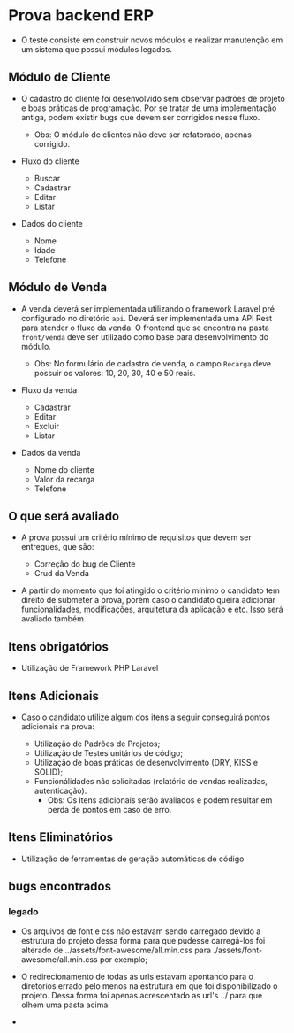 # Prova backend ERP

* O teste consiste em construir novos módulos e realizar manutenção em um sistema que possui módulos legados.
 
 ## Módulo de Cliente
 
* O cadastro do cliente foi desenvolvido sem observar padrões de projeto e boas práticas de programação. 
Por se tratar de uma implementação antiga, podem existir bugs que devem ser corrigidos nesse fluxo.

  * Obs: O módulo de clientes não deve ser refatorado, apenas corrigido. 
 
* Fluxo do cliente
  * Buscar 
  * Cadastrar
  * Editar
  * Listar
 
* Dados do cliente
  * Nome
  * Idade
  * Telefone 

 ## Módulo de Venda
 
* A venda deverá ser implementada utilizando o framework Laravel pré configurado no diretório ``api``. 
Deverá ser implementada uma API Rest para atender o fluxo da venda. O frontend que se encontra na pasta ``front/venda`` 
deve ser utilizado como base para desenvolvimento do módulo.
  * Obs: No formulário de cadastro de venda, o campo ``Recarga`` deve possuir os valores: 10, 20, 30, 40 e 50 reais.

* Fluxo da venda
  * Cadastrar
  * Editar
  * Excluir
  * Listar 
 
* Dados da venda
  * Nome do cliente
  * Valor da recarga
  * Telefone
  
## O que será avaliado

* A prova possui um critério mínimo de requisitos que devem ser entregues, que são:
  * Correção do bug de Cliente
  * Crud da Venda

* A partir do momento que foi atingido o critério mínimo o candidato tem direito de submeter a prova, porém caso o candidato queira adicionar funcionalidades, modificações, arquitetura da aplicação e etc. Isso será avaliado também.

## Itens obrigatórios
- Utilização de Framework PHP Laravel

## Itens Adicionais
* Caso o candidato utilize algum dos itens a seguir conseguirá pontos adicionais na prova:

  * Utilização de Padrões de Projetos;
  * Utilização de Testes unitários de código;
  * Utilização de boas práticas de desenvolvimento (DRY, KISS e SOLID);
  * Funcionálidades não solicitadas (relatório de vendas realizadas, autenticação).
    * Obs: Os itens adicionais serão avaliados e podem resultar em perda de pontos em caso de erro.

## Itens Eliminatórios
* Utilização de ferramentas de geração automáticas de código

## bugs encontrados

### legado

* Os arquivos de font e css não estavam sendo carregado devido a estrutura do projeto dessa forma para que pudesse carregá-los foi alterado de ../assets/font-awesome/all.min.css para ./assets/font-awesome/all.min.css por exemplo;

* O redirecionamento de todas as urls estavam apontando para o diretorios errado pelo menos na estrutura em que foi disponibilizado o projeto. Dessa forma foi apenas acrescentado as url's ../ para que olhem uma pasta acima.
*